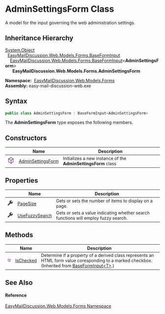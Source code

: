 AdminSettingsForm Class
=======================
A model for the input governing the web administration settings.


Inheritance Hierarchy
---------------------
[System.Object][1]  
  [EasyMailDiscussion.Web.Models.Forms.BaseFormInput][2]  
    [EasyMailDiscussion.Web.Models.Forms.BaseFormInput][3]&lt;**AdminSettingsForm**>  
      **EasyMailDiscussion.Web.Models.Forms.AdminSettingsForm**  

  **Namespace:**  [EasyMailDiscussion.Web.Models.Forms][4]  
  **Assembly:** easy-mail-discussion-web.exe

Syntax
------

```csharp
public class AdminSettingsForm : BaseFormInput<AdminSettingsForm>
```

The **AdminSettingsForm** type exposes the following members.


Constructors
------------

|                  | Name                   | Description                                                   |
| ---------------- | ---------------------- | ------------------------------------------------------------- |
| ![Public method] | [AdminSettingsForm][5] | Initializes a new instance of the **AdminSettingsForm** class |


Properties
----------

|                    | Name                | Description                                                                        |
| ------------------ | ------------------- | ---------------------------------------------------------------------------------- |
| ![Public property] | [PageSize][6]       | Gets or sets the number of items to display on a page.                             |
| ![Public property] | [UseFuzzySearch][7] | Gets or sets a value indicating whether search functions will employ fuzzy search. |


Methods
-------

|                  | Name           | Description                                                                                                                                            |
| ---------------- | -------------- | ------------------------------------------------------------------------------------------------------------------------------------------------------ |
| ![Public method] | [IsChecked][8] | Determine if a property of a derived class represents an HTML form value coresponding to a marked checkbox. (Inherited from [BaseFormInput&lt;T>][3].) |


See Also
--------

#### Reference
[EasyMailDiscussion.Web.Models.Forms Namespace][4]  

[1]: https://docs.microsoft.com/dotnet/api/system.object
[2]: ../BaseFormInput/README.md
[3]: ../BaseFormInput_1/README.md
[4]: ../README.md
[5]: _ctor.md
[6]: PageSize.md
[7]: UseFuzzySearch.md
[8]: ../BaseFormInput_1/IsChecked.md
[Public method]: ../../icons/pubmethod.svg "Public method"
[Public property]: ../../icons/pubproperty.svg "Public property"
